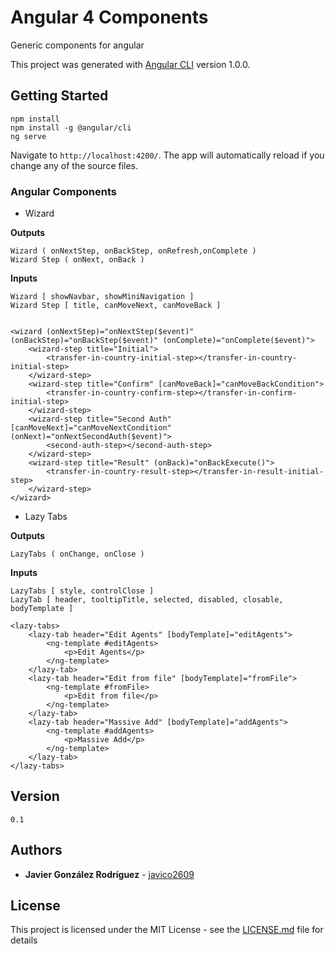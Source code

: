 # Angular 4 Components

Generic components for angular

This project was generated with [Angular CLI](https://github.com/angular/angular-cli) version 1.0.0.

## Getting Started

```
npm install
npm install -g @angular/cli
ng serve
```
Navigate to `http://localhost:4200/`. The app will automatically reload if you change any of the source files.

### Angular Components

* Wizard

**Outputs**

```
Wizard ( onNextStep, onBackStep, onRefresh,onComplete )
Wizard Step ( onNext, onBack )
```

**Inputs**

```
Wizard [ showNavbar, showMiniNavigation ]
Wizard Step [ title, canMoveNext, canMoveBack ]
```

```

<wizard (onNextStep)="onNextStep($event)" (onBackStep)="onBackStep($event)" (onComplete)="onComplete($event)">
    <wizard-step title="Initial">
        <transfer-in-country-initial-step></transfer-in-country-initial-step>
    </wizard-step>
    <wizard-step title="Confirm" [canMoveBack]="canMoveBackCondition">
        <transfer-in-country-confirm-step></transfer-in-confirm-initial-step>
    </wizard-step>
    <wizard-step title="Second Auth" [canMoveNext]="canMoveNextCondition" (onNext)="onNextSecondAuth($event)">
        <second-auth-step></second-auth-step>
    </wizard-step>
    <wizard-step title="Result" (onBack)="onBackExecute()">
        <transfer-in-country-result-step></transfer-in-result-initial-step>
    </wizard-step>
</wizard>

```

* Lazy Tabs

**Outputs**

```
LazyTabs ( onChange, onClose )
```

**Inputs**

```
LazyTabs [ style, controlClose ]
LazyTab [ header, tooltipTitle, selected, disabled, closable, bodyTemplate ]
```

```
<lazy-tabs>
    <lazy-tab header="Edit Agents" [bodyTemplate]="editAgents">
        <ng-template #editAgents>
            <p>Edit Agents</p>
        </ng-template>
    </lazy-tab>
    <lazy-tab header="Edit from file" [bodyTemplate]="fromFile">
        <ng-template #fromFile>
            <p>Edit from file</p>
        </ng-template>
    </lazy-tab>
    <lazy-tab header="Massive Add" [bodyTemplate]="addAgents">
        <ng-template #addAgents>
            <p>Massive Add</p>
        </ng-template>
    </lazy-tab>
</lazy-tabs>
```

## Version
```0.1```

## Authors

* **Javier González Rodríguez** - [javico2609](https://github.com/javico2609)

## License

This project is licensed under the MIT License - see the [LICENSE.md](LICENSE.md) file for details